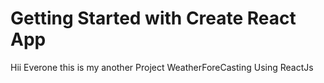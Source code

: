 # Getting Started with Create React App
Hii Everone this is my another Project WeatherForeCasting Using ReactJs
